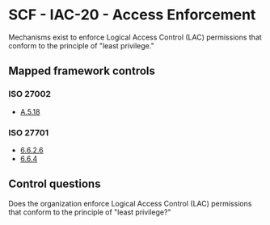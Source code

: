 # SCF - IAC-20 - Access Enforcement
Mechanisms exist to enforce Logical Access Control (LAC) permissions that conform to the principle of "least privilege."
## Mapped framework controls
### ISO 27002
- [A.5.18](../iso27002/a-5.md#a518)
  
### ISO 27701
- [6.6.2.6](../iso27701/6626.md)
- [6.6.4](../iso27701/664.md)
  
## Control questions
Does the organization enforce Logical Access Control (LAC) permissions that conform to the principle of "least privilege?"
  